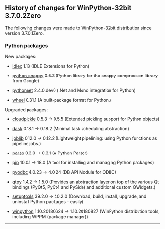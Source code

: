 ﻿## History of changes for WinPython-32bit 3.7.0.2Zero

The following changes were made to WinPython-32bit distribution since version 3.7.0.1Zero.

### Python packages

New packages:

  * [idlex](https://pypi.org/project/idlex) 1.18 (IDLE Extensions for Python)
  * [python_snappy](https://pypi.org/project/python_snappy) 0.5.3 (Python library for the snappy compression library from Google)
  * [pythonnet](https://pypi.org/project/pythonnet) 2.4.0.dev0 (.Net and Mono integration for Python)
  * [wheel](https://pypi.org/project/wheel) 0.31.1 (A built-package format for Python.)

Upgraded packages:

  * [cloudpickle](https://pypi.org/project/cloudpickle) 0.5.3 → 0.5.5 (Extended pickling support for Python objects)
  * [dask](https://pypi.org/project/dask) 0.18.1 → 0.18.2 (Minimal task scheduling abstraction)
  * [joblib](https://pypi.org/project/joblib) 0.12.0 → 0.12.2 (Lightweight pipelining: using Python functions as pipeline jobs.)
  * [parso](https://pypi.org/project/parso) 0.3.0 → 0.3.1 (A Python Parser)
  * [pip](https://pypi.org/project/pip) 10.0.1 → 18.0 (A tool for installing and managing Python packages)
  * [pyodbc](https://pypi.org/project/pyodbc) 4.0.23 → 4.0.24 (DB API Module for ODBC)
  * [qtpy](https://pypi.org/project/qtpy) 1.4.2 → 1.5.0 (Provides an abstraction layer on top of the various Qt bindings (PyQt5, PyQt4 and PySide) and additional custom QWidgets.)
  * [setuptools](https://pypi.org/project/setuptools) 39.2.0 → 40.2.0 (Download, build, install, upgrade, and uninstall Python packages - easily)
  * [winpython](http://winpython.github.io/) 1.10.20180624 → 1.10.20180827 (WinPython distribution tools, including WPPM (package manager))

* * *
